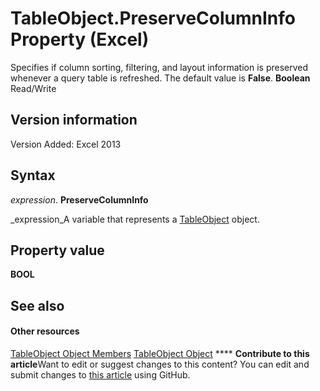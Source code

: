 
# TableObject.PreserveColumnInfo Property (Excel)

Specifies if column sorting, filtering, and layout information is preserved whenever a query table is refreshed. The default value is  **False**.  **Boolean** Read/Write


## Version information

Version Added: Excel 2013 


## Syntax

 _expression_. **PreserveColumnInfo**

 _expression_A variable that represents a  [TableObject](c853beb6-f2e7-dda0-b33a-8110a6c23de8.md) object.


## Property value

 **BOOL**


## See also


#### Other resources


 [TableObject Object Members](6fbca0ef-b855-d09c-f2ba-579d50f802fb.md)
 [TableObject Object](c853beb6-f2e7-dda0-b33a-8110a6c23de8.md)
****   **Contribute to this article**Want to edit or suggest changes to this content? You can edit and submit changes to  [this article](https://github.com/jhershey00/VBA_Excel_Test/OpenXMLCon/articles/eb9c65b5-587d-375c-0655-9bf78ce3dc85.md) using GitHub.

